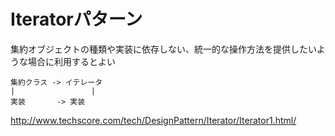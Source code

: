 # Iteratorパターン

集約オブジェクトの種類や実装に依存しない、統一的な操作方法を提供したいような場合に利用するとよい

```
集約クラス -> イテレータ
|                 |
実装       -> 実装 
```

http://www.techscore.com/tech/DesignPattern/Iterator/Iterator1.html/
